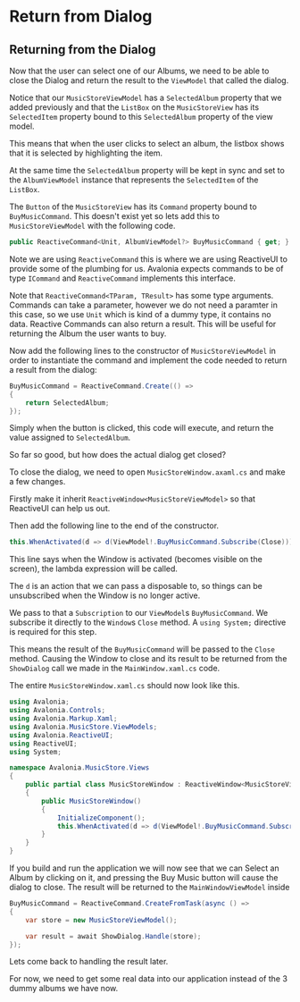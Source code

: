 # Return from Dialog

## Returning from the Dialog <a id="returning-from-the-dialog"></a>

Now that the user can select one of our Albums, we need to be able to close the Dialog and return the result to the `ViewModel` that called the dialog.

Notice that our `MusicStoreViewModel` has a `SelectedAlbum` property that we added previously and that the `ListBox` on the `MusicStoreView` has its `SelectedItem` property bound to this `SelectedAlbum` property of the view model.

This means that when the user clicks to select an album, the listbox shows that it is selected by highlighting the item.

At the same time the `SelectedAlbum` property will be kept in sync and set to the `AlbumViewModel` instance that represents the `SelectedItem` of the `ListBox`.

The `Button` of the `MusicStoreView` has its `Command` property bound to `BuyMusicCommand`. This doesn't exist yet so lets add this to `MusicStoreViewModel` with the following code.

```csharp
public ReactiveCommand<Unit, AlbumViewModel?> BuyMusicCommand { get; }
```

Note we are using `ReactiveCommand` this is where we are using ReactiveUI to provide some of the plumbing for us. Avalonia expects commands to be of type `ICommand` and `ReactiveCommand` implements this interface.

Note that `ReactiveCommand<TParam, TResult>` has some type arguments. Commands can take a parameter, however we do not need a paramter in this case, so we use `Unit` which is kind of a dummy type, it contains no data. Reactive Commands can also return a result. This will be useful for returning the Album the user wants to buy.

Now add the following lines to the constructor of `MusicStoreViewModel` in order to instantiate the command and implement the code needed to return a result from the dialog:

```csharp
BuyMusicCommand = ReactiveCommand.Create(() =>
{
    return SelectedAlbum;
});
```

Simply when the button is clicked, this code will execute, and return the value assigned to `SelectedAlbum`.

So far so good, but how does the actual dialog get closed?

To close the dialog, we need to open `MusicStoreWindow.axaml.cs` and make a few changes.

Firstly make it inherit `ReactiveWindow<MusicStoreViewModel>` so that ReactiveUI can help us out.

Then add the following line to the end of the constructor.

```csharp
this.WhenActivated(d => d(ViewModel!.BuyMusicCommand.Subscribe(Close)));
```

This line says when the Window is activated \(becomes visible on the screen\), the lambda expression will be called.

The `d` is an action that we can pass a disposable to, so things can be unsubscribed when the Window is no longer active.

We pass to that a `Subscription` to our `ViewModel`s `BuyMusicCommand`. We subscribe it directly to the `Window`s `Close` method. A `using System;` directive is required for this step.

This means the result of the `BuyMusicCommand` will be passed to the `Close` method. Causing the Window to close and its result to be returned from the `ShowDialog` call we made in the `MainWindow.xaml.cs` code.

The entire `MusicStoreWindow.xaml.cs` should now look like this.

```csharp
using Avalonia;
using Avalonia.Controls;
using Avalonia.Markup.Xaml;
using Avalonia.MusicStore.ViewModels;
using Avalonia.ReactiveUI;
using ReactiveUI;
using System;

namespace Avalonia.MusicStore.Views
{
    public partial class MusicStoreWindow : ReactiveWindow<MusicStoreViewModel>
    {
        public MusicStoreWindow()
        {
            InitializeComponent();
            this.WhenActivated(d => d(ViewModel!.BuyMusicCommand.Subscribe(Close)));
        }
    }
}
```

If you build and run the application we will now see that we can Select an Album by clicking on it, and pressing the Buy Music button will cause the dialog to close. The result will be returned to the `MainWindowViewModel` inside

```csharp
BuyMusicCommand = ReactiveCommand.CreateFromTask(async () =>
{
    var store = new MusicStoreViewModel();

    var result = await ShowDialog.Handle(store);
});
```

Lets come back to handling the result later.

For now, we need to get some real data into our application instead of the 3 dummy albums we have now.

